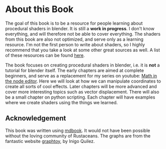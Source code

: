# About this Book

The goal of this book is to be a resource for people learning about procedural shaders in blender. It is still a **work in progress**. I don't know
everything, and will therefore not be able to cover everything. The shaders from this book are also not optimized, and serve only as a learning resource. I'm not the first person to write about shaders, so I highly recommend that you take a look at some other great sources as well. A list of these resources can be found [here](resources.md).

The book focuses on creating procedural shaders in blender, i.e. it is **not** a tutorial for blender itself. The early chapters are aimed at complete beginners, and serve as a replacement for my series on youtube: [Math in the node editor](https://youtube.com/playlist?list=PLHwudW8KFVowaZMvH7DGsxSaHE_qPvX_k).
Here we will look at how we can manipulate coordinates to create all sorts of cool effects. Later chapters will be more advanced and cover more interesting topics such as vector displacement. There will also be a small chapter on python scripting. Each chapter will have examples where we create shaders using the things we learned.


## Acknowledgement
This book was written using [mdbook](https://github.com/rust-lang/mdBook). It would not have been possible without the loving community of Rustaceans. The graphs are from the fantastic website [graphtoy](https://graphtoy.com/), by Inigo Quilez.